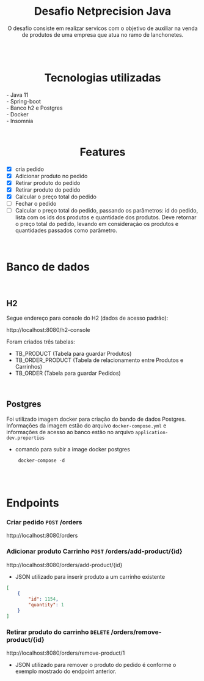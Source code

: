 <h1 align="center">Desafio Netprecision Java</h1>

<p align="center">O desafio consiste em realizar servicos com o objetivo de auxiliar 
na venda de produtos de uma empresa que atua no ramo de lanchonetes.</p>

<br>
<br>

<h1 align="center">Tecnologias utilizadas</h1>
- Java 11 </br>
- Spring-boot  </br>
- Banco h2 e Postgres  </br>
- Docker  </br>
- Insomnia  </br>

 </br>


<h1 align="center"> Features </h1>

- [x] cria pedido
- [x] Adicionar produto no pedido
- [x] Retirar produto do pedido
- [x] Retirar produto do pedido
- [x] Calcular o preço total do pedido
- [ ] Fechar o pedido
- [ ] Calcular o preço total do pedido, passando os parâmetros: id do pedido, lista com os 
ids dos produtos e quantidade dos produtos. Deve retornar o preço total do pedido, 
levando em consideração os produtos e quantidades passados como parâmetro.

</br>

# Banco de dados

</br>

## H2
Segue endereço para console do H2 (dados de acesso padrão):

http://localhost:8080/h2-console

Foram criados três tabelas:

- TB_PRODUCT (Tabela para guardar Produtos)
- TB_ORDER_PRODUCT  (Tabela de relacionamento entre Produtos e Carrinhos)
- TB_ORDER  (Tabela para guardar Pedidos)

</br>

## Postgres

Foi utilizado imagem docker para criação do bando de dados Postgres.
Informações da imagem estão do arquivo ``docker-compose.yml`` e informações de acesso ao banco estão no arquivo ``application-dev.properties``

- comando para subir a image docker postgres

    ``` docker-compose -d```

</br>
</br>

# Endpoints

### Criar pedido ```POST``` /orders

http://localhost:8080/orders


### Adicionar produto Carrinho ```POST``` /orders/add-product/{id}

http://localhost:8080/orders/add-product/{id}


- JSON utilizado para inserir produto a um carrinho existente

```Json
[
	{
		"id": 1154,
		"quantity": 1
	}
]
```


### Retirar produto do carrinho ```DELETE``` /orders/remove-product/{id}

http://localhost:8080/orders/remove-product/1

- JSON utilizado para remover o produto do pedido é conforme o exemplo mostrado do endpoint anterior.



